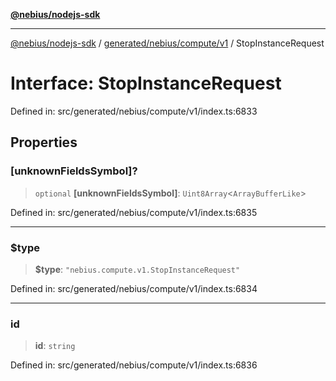 [**@nebius/nodejs-sdk**](../../../../../README.md)

---

[@nebius/nodejs-sdk](../../../../../README.md) / [generated/nebius/compute/v1](../README.md) / StopInstanceRequest

# Interface: StopInstanceRequest

Defined in: src/generated/nebius/compute/v1/index.ts:6833

## Properties

### \[unknownFieldsSymbol\]?

> `optional` **\[unknownFieldsSymbol\]**: `Uint8Array`\<`ArrayBufferLike`\>

Defined in: src/generated/nebius/compute/v1/index.ts:6835

---

### $type

> **$type**: `"nebius.compute.v1.StopInstanceRequest"`

Defined in: src/generated/nebius/compute/v1/index.ts:6834

---

### id

> **id**: `string`

Defined in: src/generated/nebius/compute/v1/index.ts:6836
